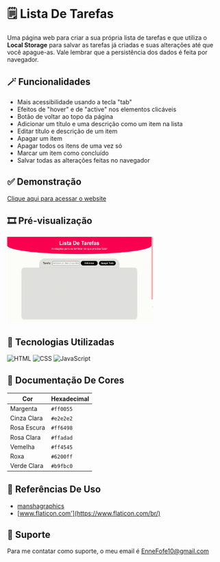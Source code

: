 # 🗒️ Lista De Tarefas

 Uma página web para criar a sua própria lista de tarefas e que utiliza o **Local Storage** para salvar as tarefas já criadas e suas alterações até que você apague-as. Vale lembrar que a persistência dos dados é feita por navegador.


## 🪄 Funcionalidades

 - Mais acessibilidade usando a tecla "tab"
 - Efeitos de "hover" e de "active" nos elementos clicáveis
 - Botão de voltar ao topo da página
 - Adicionar um título e uma descrição como um item na lista
 - Editar título e descrição de um item
 - Apagar um item
 - Apagar todos os itens de uma vez só
 - Marcar um item como concluído
 - Salvar todas as alterações feitas no navegador


## ✅ Demonstração

 [Clique aqui para acessar o website](https://enne-amore.github.io/lista-de-tarefas/)


## 🎞️ Pré-visualização

 <img src="src/img/preview.gif" alt="Pré-visualização do site" width="340" height="200">


## 🚀 Tecnologias Utilizadas

 <p align="left">
    <img src="https://cdn.jsdelivr.net/gh/devicons/devicon/icons/html5/html5-original.svg" title="HTML" alt="HTML" width="40" height="40"/>
    <img src="https://cdn.jsdelivr.net/gh/devicons/devicon/icons/css3/css3-original.svg" title="CSS" alt="CSS" width="40" height="40"/>
    <img src="https://cdn.jsdelivr.net/gh/devicons/devicon/icons/javascript/javascript-original.svg" title="JavaScript" alt="JavaScript" width="40" height="40"/>
 </p>


## 🌈 Documentação De Cores

| Cor         | Hexadecimal |
| ----------- | ----------- |
| Margenta    | `#ff0055`   |
| Cinza Clara | `#e2e2e2`   |
| Rosa Escura | `#ff6498`   |
| Rosa Clara  | `#ffadad`   |
| Vemelha     | `#ff4545`   |
| Roxa        | `#6200ff`   |
| Verde Clara | `#b9fbc0`   |


## 🌟 Referências De Uso

 - [manshagraphics](https://www.flaticon.com/br/autores/manshagraphics)
 - [www.flaticon.com'](https://www.flaticon.com/br/)


## 🔧 Suporte

 Para me contatar como suporte, o meu email é EnneFofe10@gmail.com 

